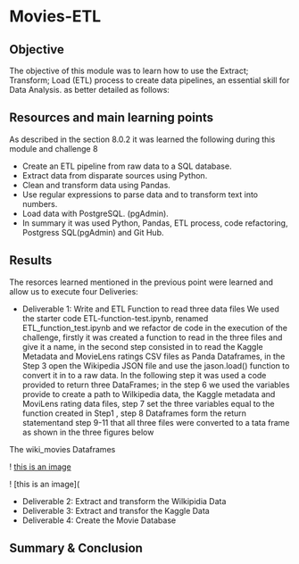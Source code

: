 # Movies-ETL
##  Objective
The objective of this module was to learn how to use the Extract; Transform; Load (ETL) process to create data pipelines, an essential skill for Data Analysis.
as better detailed as follows:
##  Resources and main learning points
As described in the section 8.0.2 it was learned the following during this module and challenge 8
* Create an ETL pipeline from raw data to a SQL database.
* Extract data from disparate sources using Python.
* Clean and transform data using Pandas.
* Use regular expressions to parse data and to transform text into numbers.
* Load data with PostgreSQL.  (pgAdmin).
* In summary it was used Python, Pandas, ETL process, code refactoring, Postgress SQL(pgAdmin) and Git Hub.
##  Results
The resorces learned mentioned in the previous point were learned and allow us to execute four Deliveries:
* Deliverable 1: Write and ETL Function to read three data files 
We used the starter code  ETL-function-test.ipynb, renamed ETL_function_test.ipynb and we refactor de code in the execution of the challenge, firstly it was created a function to read in the three files and give it a name, in the second step consisted in to read the Kaggle Metadata and MovieLens ratings CSV files as Panda Dataframes, in the Step 3 open the Wikipedia JSON file and use the jason.load() function to convert it in to a raw data. In the following step it was used a code provided to return three DataFrames; in the step 6 we used the variables provide to create a path to Wilkipedia data, the Kaggle metadata and MoviLens rating data files, step 7 set the three variables equal to the function created in Step1 , step 8 Dataframes form the return statementand step 9-11 that all three files were converted to a tata frame as shown in the three figures below

The wiki_movies Dataframes

! [this is an image](https://github.com/JJF1962/Movies-ETL/blob/main/Resources/The%20wiki_movies_df.PNG)

! [this is an image](

* Deliverable 2: Extract and transform the Wilkipidia Data
* Deliverable 3: Extract and transfor the Kaggle Data
* Deliverable 4: Create the Movie Database

##  Summary & Conclusion
